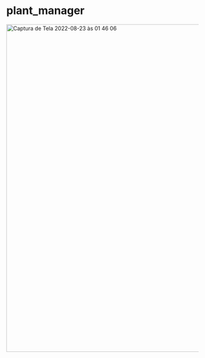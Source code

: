 # plant_manager

<img width="858" alt="Captura de Tela 2022-08-23 às 01 46 06" src="https://user-images.githubusercontent.com/51092571/186072440-38d92102-44ea-42e5-8d3c-1e16063b8923.png">

